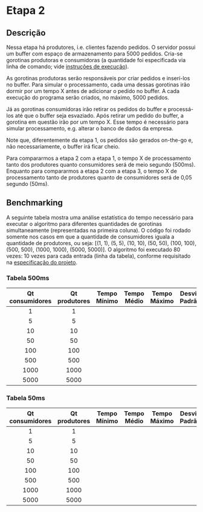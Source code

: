 # Etapa 2

## Descrição

Nessa etapa há produtores, i.e. clientes fazendo pedidos. O servidor possui um buffer com espaço de armazenamento para 5000 pedidos. Cria-se gorotinas produtoras e consumidoras \(a quantidade foi especificada via linha de comando; vide [instruções de execução](1-instrucoes.md)\).

As gorotinas produtoras serão responsáveis por criar pedidos e inserí-los no buffer. Para simular o processamento, cada uma dessas gorotinas irão dormir por um tempo X antes de adicionar o pedido no buffer. A cada execução do programa serão criados, no máximo, 5000 pedidos.

Já as gorotinas consumidoras irão retirar os pedidos do buffer e processá-los até que o buffer seja esvaziado. Após retirar um pedido do buffer, a gorotina em questão irão por um tempo X. Esse tempo é necessário para simular processamento, e.g. alterar o banco de dados da empresa.

Note que, diferentemente da etapa 1, os pedidos são gerados on-the-go e, não necessariamente, o buffer irá ficar cheio.

Para compararmos a etapa 2 com a etapa 1, o tempo X de processamento tanto dos produtores quanto consumidores será de meio segundo \(500ms\). Enquanto para compararmos a etapa 2 com a etapa 3, o tempo X de processamento tanto de produtores quanto de consumidores será de 0,05 segundo \(50ms\).

## Benchmarking

A seguinte tabela mostra uma análise estatística do tempo necessário para executar o algoritmo para diferentes quantidades de gorotinas simultaneamente \(representadas na primeira coluna\). O código foi rodado somente nos casos em que a quantidade de consumidores iguala a quantidade de produtores, ou seja: \[\(1, 1\), \(5, 5\), \(10, 10\), \(50, 50\), \(100, 100\), \(500, 500\), \(1000, 1000\), \(5000, 5000\)\]. O algoritmo foi executado 80 vezes: 10 vezes para cada entrada \(linha da tabela\), conforme requisitado na [especificação do projeto](../Trabalho-Go.pdf).

### Tabela 500ms

| Qt consumidores | Qt produtores | Tempo Mínimo | Tempo Médio | Tempo Máximo | Desvio Padrão |
| :---: | :---: | :---: | :---: | :---: | :---: |
| 1 | 1 |  |  |  |  |
| 5 | 5 |  |  |  |  |
| 10 | 10 |  |  |  |  |
| 50 | 50 |  |  |  |  |
| 100 | 100 |  |  |  |  |
| 500 | 500 |  |  |  |  |
| 1000 | 1000 |  |  |  |  |
| 5000 | 5000 |  |  |  |  |

### Tabela 50ms

| Qt consumidores | Qt produtores | Tempo Mínimo | Tempo Médio | Tempo Máximo | Desvio Padrão |
| :---: | :---: | :---: | :---: | :---: | :---: |
| 1 | 1 |  |  |  |  |
| 5 | 5 |  |  |  |  |
| 10 | 10 |  |  |  |  |
| 50 | 50 |  |  |  |  |
| 100 | 100 |  |  |  |  |
| 500 | 500 |  |  |  |  |
| 1000 | 1000 |  |  |  |  |
| 5000 | 5000 |  |  |  |  |



